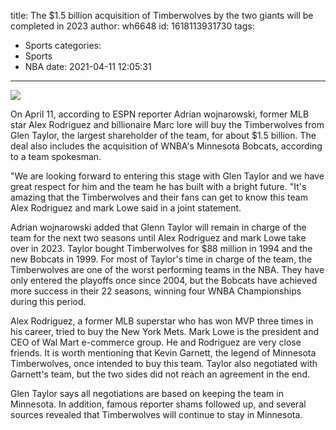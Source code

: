 title: The $1.5 billion acquisition of Timberwolves by the two giants will be completed in 2023
author: wh6648
id: 1618113931730
tags: 
- Sports
categories: 
- Sports
- NBA
date: 2021-04-11 12:05:31
---
![](https://p9.itc.cn/images01/20210411/bd5f043f9a9b466d95de6a395e3e59e3.jpeg)


On April 11, according to ESPN reporter Adrian wojnarowski, former MLB star Alex Rodriguez and billionaire Marc lore will buy the Timberwolves from Glen Taylor, the largest shareholder of the team, for about $1.5 billion. The deal also includes the acquisition of WNBA's Minnesota Bobcats, according to a team spokesman.

"We are looking forward to entering this stage with Glen Taylor and we have great respect for him and the team he has built with a bright future. "It's amazing that the Timberwolves and their fans can get to know this team Alex Rodriguez and mark Lowe said in a joint statement.

Adrian wojnarowski added that Glenn Taylor will remain in charge of the team for the next two seasons until Alex Rodriguez and mark Lowe take over in 2023. Taylor bought Timberwolves for $88 million in 1994 and the new Bobcats in 1999. For most of Taylor's time in charge of the team, the Timberwolves are one of the worst performing teams in the NBA. They have only entered the playoffs once since 2004, but the Bobcats have achieved more success in their 22 seasons, winning four WNBA Championships during this period.

Alex Rodriguez, a former MLB superstar who has won MVP three times in his career, tried to buy the New York Mets. Mark Lowe is the president and CEO of Wal Mart e-commerce group. He and Rodriguez are very close friends. It is worth mentioning that Kevin Garnett, the legend of Minnesota Timberwolves, once intended to buy this team. Taylor also negotiated with Garnett's team, but the two sides did not reach an agreement in the end.

Glen Taylor says all negotiations are based on keeping the team in Minnesota. In addition, famous reporter shams followed up, and several sources revealed that Timberwolves will continue to stay in Minnesota.

